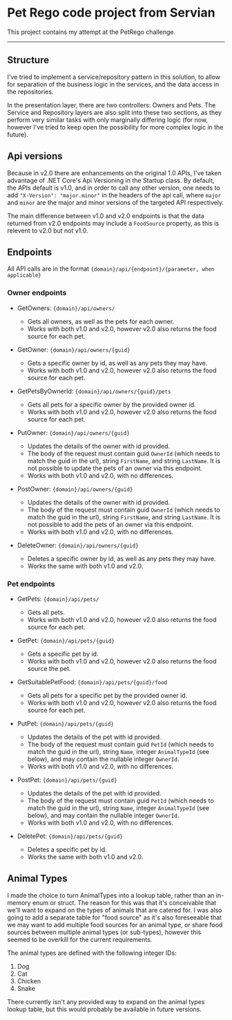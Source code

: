 # Pet Rego code project from Servian

This project contains my attempt at the PetRego challenge.

---

## Structure

I've tried to implement a service/repository pattern in this solution, to allow for separation of the business logic in the services, and the data access in the repositories.

In the presentation layer, there are two controllers: Owners and Pets.
The Service and Repository layers are also split into these two sections, as they perform very similar tasks with only marginally differing logic (for now, however I've tried to keep open the possibility for more complex logic in the future).


## Api versions
Because in v2.0 there are enhancements on the original 1.0 APIs, I've taken advantage of .NET Core's Api Versioning in the Startup class. By default, the APIs default is v1.0, and in order to call any other version, one needs to add `"X-Version": "major.minor"` in the headers of the api call, where `major` and `minor` are the major and minor versions of the targeted API respectively.

The main difference between v1.0 and v2.0 endpoints is that the data returned from v2.0 endpoints may include a `FoodSource` property, as this is relevent to v2.0 but not v1.0.

## Endpoints

All API calls are in the format `{domain}/api/{endpoint}/{parameter, when applicable}`

### Owner endpoints

* GetOwners: `{domain}/api/owners/`
	* Gets all owners, as well as the pets for each owner.
	* Works with both v1.0 and v2.0, however v2.0 also returns the food source for each pet.

* GetOwner: `{domain}/api/owners/{guid}`
	* Gets a specific owner by id, as well as any pets they may have.
	* Works with both v1.0 and v2.0, however v2.0 also returns the food source for each pet.

* GetPetsByOwnerId: `{domain}/api/owners/{guid}/pets`
	* Gets all pets for a specific owner by the provided owner id.
	* Works with both v1.0 and v2.0, however v2.0 also returns the food source for each pet.

* PutOwner: `{domain}/api/owners/{guid}`
	* Updates the details of the owner with id provided.
	* The body of the request must contain guid `OwnerId` (which needs to match the guid in the url), string `FirstName`, and string `LastName`. It is not possible to update the pets of an owner via this endpoint.
	* Works with both v1.0 and v2.0, with no differences.

* PostOwner: `{domain}/api/owners/{guid}`
	* Updates the details of the owner with id provided.
	* The body of the request must contain guid `OwnerId` (which needs to match the guid in the url), string `FirstName`, and string `LastName`. It is not possible to add the pets of an owner via this endpoint.
	* Works with both v1.0 and v2.0, with no differences.

* DeleteOwner: `{domain}/api/owners/{guid}`
	* Deletes a specific owner by id, as well as any pets they may have.
	* Works the same with both v1.0 and v2.0.

### Pet endpoints

* GetPets: `{domain}/api/pets/`
	* Gets all pets.
	* Works with both v1.0 and v2.0, however v2.0 also returns the food source for each pet.

* GetPet: `{domain}/api/pets/{guid}`
	* Gets a specific pet by id.
	* Works with both v1.0 and v2.0, however v2.0 also returns the food source the pet.

* GetSuitablePetFood: `{domain}/api/pets/{guid}/food`
	* Gets all pets for a specific pet by the provided owner id.
	* Works with both v1.0 and v2.0, however v2.0 also returns the food source for each pet.

* PutPet: `{domain}/api/pets/{guid}`
	* Updates the details of the pet with id provided.
	* The body of the request must contain guid `PetId` (which needs to match the guid in the url), string `Name`, integer `AnimalTypeId` (see below), and may contain the nullable integer `OwnerId`.
	* Works with both v1.0 and v2.0, with no differences.

* PostPet: `{domain}/api/pets/{guid}`
	* Updates the details of the pet with id provided.
	* The body of the request must contain guid `PetId` (which needs to match the guid in the url), string `Name`, integer `AnimalTypeId` (see below), and may contain the nullable integer `OwnerId`.
	* Works with both v1.0 and v2.0, with no differences.

* DeletePet: `{domain}/api/pets/{guid}`
	* Deletes a specific pet by id.
	* Works the same with both v1.0 and v2.0.

## Animal Types
I made the choice to turn AnimalTypes into a lookup table, rather than an in-memory enum or struct. The reason for this was that it's conceivable that we'll want to expand on the types of animals that are catered for. I was also going to add a separate table for "food source" as it's also foreseeable that we may want to add multiple food sources for an animal type, or share food sources between multiple animal types (or sub-types), however this seemed to be overkill for the current requirements.

The animal types are defined with the following integer IDs:

1. Dog
2. Cat
3. Chicken
4. Snake

There currently isn't any provided way to expand on the animal types lookup table, but this would probably be available in future versions.
